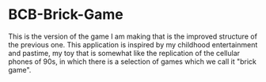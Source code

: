 # BCB-Brick-Game
This is the version of the game I am making that is the improved structure of the previous one. This application is inspired by my childhood entertainment and pastime, my toy that is somewhat like the replication of the cellular phones of 90s, in which there is a selection of games which we call it "brick game". 
